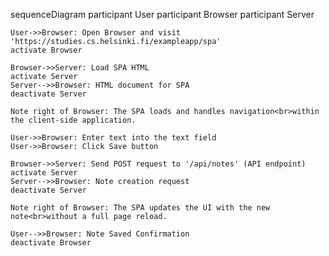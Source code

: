 sequenceDiagram
    participant User
    participant Browser
    participant Server

    User->>Browser: Open Browser and visit 'https://studies.cs.helsinki.fi/exampleapp/spa'
    activate Browser

    Browser->>Server: Load SPA HTML
    activate Server
    Server-->>Browser: HTML document for SPA
    deactivate Server

    Note right of Browser: The SPA loads and handles navigation<br>within the client-side application.

    User->>Browser: Enter text into the text field
    User->>Browser: Click Save button

    Browser->>Server: Send POST request to '/api/notes' (API endpoint)
    activate Server
    Server-->>Browser: Note creation request
    deactivate Server

    Note right of Browser: The SPA updates the UI with the new note<br>without a full page reload.

    User-->>Browser: Note Saved Confirmation
    deactivate Browser
